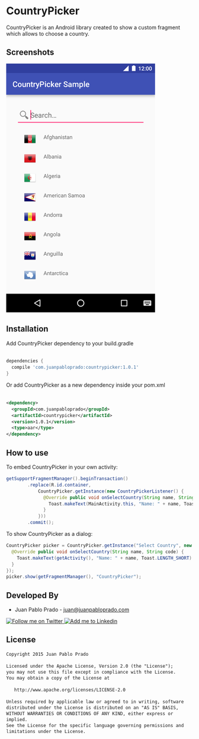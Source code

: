 CountryPicker
=============
CountryPicker is an Android library created to show a custom fragment which allows to choose a country.

Screenshots
-----------
![Demo Screenshot][1]

Installation
------------

Add CountryPicker dependency to your build.gradle

```groovy

dependencies {
  compile 'com.juanpabloprado:countrypicker:1.0.1'
}

```

Or add CountryPicker as a new dependency inside your pom.xml

```xml

<dependency>
  <groupId>com.juanpabloprado</groupId>
  <artifactId>countrypicker</artifactId>
  <version>1.0.1</version>
  <type>aar</type>
</dependency>

```

## How to use

To embed CountryPicker in your own activity:

```java
getSupportFragmentManager().beginTransaction()
        .replace(R.id.container,
            CountryPicker.getInstance(new CountryPickerListener() {
              @Override public void onSelectCountry(String name, String code) {
                Toast.makeText(MainActivity.this, "Name: " + name, Toast.LENGTH_SHORT).show();
              }
            }))
        .commit();
```

To show CountryPicker as a dialog:

```java
CountryPicker picker = CountryPicker.getInstance("Select Country", new CountryPickerListener() {
  @Override public void onSelectCountry(String name, String code) {
    Toast.makeText(getActivity(), "Name: " + name, Toast.LENGTH_SHORT).show();
  }
});
picker.show(getFragmentManager(), "CountryPicker");
```

Developed By
------------

* Juan Pablo Prado - <juan@juanpabloprado.com>

<a href="https://twitter.com/juanpablosprado">
  <img alt="Follow me on Twitter" src="http://imageshack.us/a/img812/3923/smallth.png" />
</a>
<a href="https://www.linkedin.com/in/juanpabloprado">
  <img alt="Add me to Linkedin" src="http://imageshack.us/a/img41/7877/smallld.png" />
</a>

License
-------

    Copyright 2015 Juan Pablo Prado

    Licensed under the Apache License, Version 2.0 (the "License");
    you may not use this file except in compliance with the License.
    You may obtain a copy of the License at

       http://www.apache.org/licenses/LICENSE-2.0

    Unless required by applicable law or agreed to in writing, software
    distributed under the License is distributed on an "AS IS" BASIS,
    WITHOUT WARRANTIES OR CONDITIONS OF ANY KIND, either express or implied.
    See the License for the specific language governing permissions and
    limitations under the License.

[1]: ./art/screenshot.png
